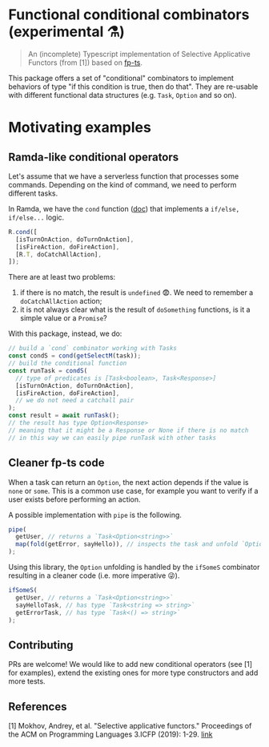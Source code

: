 # Functional conditional combinators (experimental ⚗️)

> An (incomplete) Typescript implementation of Selective Applicative Functors (from [1]) based on [fp-ts](https://github.com/gcanti/fp-ts).

This package offers a set of "conditional" combinators to implement behaviors of type "if this condition is true, then do that". They are re-usable with different functional data structures (e.g. `Task`, `Option` and so on).

# Motivating examples

## Ramda-like conditional operators

Let's assume that we have a serverless function that processes some commands. Depending on the kind of command, we need to perform different tasks.

In Ramda, we have the `cond` function ([doc](https://ramdajs.com/docs/#cond)) that implements a `if/else, if/else...` logic.

```javascript
R.cond([
  [isTurnOnAction, doTurnOnAction],
  [isFireAction, doFireAction],
  [R.T, doCatchAllAction],
]);
```

There are at least two problems:

1. if there is no match, the result is `undefined` 😨. We need to remember a `doCatchAllAction` action;
2. it is not always clear what is the result of `doSomething` functions, is it a simple value or a `Promise`?

With this package, instead, we do:

```typescript
// build a `cond` combinator working with Tasks
const condS = cond(getSelectM(task));
// build the conditional function
const runTask = condS(
  // type of predicates is [Task<boolean>, Task<Response>]
  [isTurnOnAction, doTurnOnAction],
  [isFireAction, doFireAction],
  // we do not need a catchall pair
);
const result = await runTask();
// the result has type Option<Response>
// meaning that it might be a Response or None if there is no match
// in this way we can easily pipe runTask with other tasks
```

## Cleaner fp-ts code

When a task can return an `Option`, the next action depends if the value is `none` or `some`.
This is a common use case, for example you want to verify if a user exists before performing an action.

A possible implementation with `pipe` is the following.

```typescript
pipe(
  getUser, // returns a `Task<Option<string>>`
  map(fold(getError, sayHello)), // inspects the task and unfold `Option`
);
```

Using this library, the `Option` unfolding is handled by the `ifSomeS` combinator resulting in a cleaner code (i.e. more imperative 😜).

```typescript
ifSomeS(
  getUser, // returns a `Task<Option<string>>`
  sayHelloTask, // has type `Task<string => string>`
  getErrorTask, // has type `Task<() => string>`
);
```

## Contributing

PRs are welcome! We would like to add new conditional operators (see [1] for examples), extend the existing ones for more type constructors and add more tests.

## References

[1] Mokhov, Andrey, et al. "Selective applicative functors." Proceedings of the ACM on Programming Languages 3.ICFP (2019): 1-29. [link](https://dl.acm.org/doi/pdf/10.1145/3341694)
